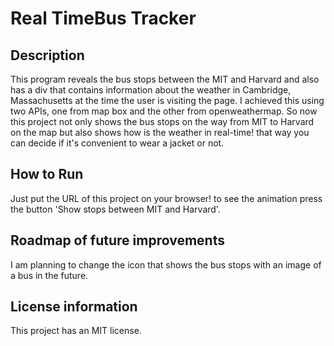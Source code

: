 # Real TimeBus Tracker
## Description
This program reveals the bus stops between the MIT and Harvard and also has a div that contains information about the weather in Cambridge, Massachusetts at the time the user is visiting the page. I achieved this using two APIs, one from map box and the other from openweathermap. So now this project not only shows the bus stops on the way from MIT to Harvard on the map but also shows how is the weather in real-time! that way you can decide if it's convenient to wear a jacket or not.
## How to Run
Just put the URL of this project on your browser! to see the animation press the button 'Show stops between MIT and Harvard'.
## Roadmap of future improvements
I am planning to change the icon that shows the bus stops with an image of a bus in the future.
## License information
This project has an MIT license.
